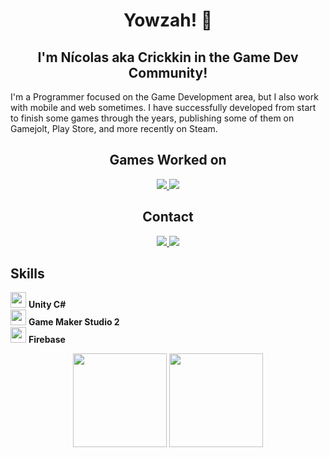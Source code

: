 <div align="center">
  <h1>Yowzah! 🎩</h1>
  <h2>I'm Nícolas aka Crickkin in the Game Dev Community!</h2>
</div>
  
I'm a Programmer focused on the Game Development area, but I also work with mobile and web sometimes. 
I have successfully developed from start to finish some games through the years, 
publishing some of them on Gamejolt, Play Store, and more recently on Steam.

<!-- Developer of <a href="https://store.steampowered.com/app/1289490/Dungeon_Solver/">Dungeon Solver</a> -->

<div align="center">
  <h2> Games Worked on </h2>
  <a href="https://store.steampowered.com/app/1289490/Dungeon_Solver/" target="_blank">
    <img src="https://img.shields.io/badge/Steam-000000?style=for-the-badge&logo=steam&logoColor=white" target="_blank">
  </a>
  <a href="https://crickkin.itch.io/" target="_blank">
    <img src="https://img.shields.io/badge/Itch.io-FA5C5C?style=for-the-badge&logo=itch.io&logoColor=white" target="_blank">
  </a> 
  <!--a href="" target="_blank">
    <img src="https://img.shields.io/badge/Google_Play-414141?style=for-the-badge&logo=google-play&logoColor=white" target="_blank">
  </a-->
  <!--div align="left">
    <a align="left" text-weight="bold">
      <img width="50" height="50" src="https://steamcdn-a.akamaihd.net/steamcommunity/public/images/apps/1289490/762b754fb585804551b2ca56574fce3b408fe471.jpg"> Dungeon Solver
    </a>
  </div-->
</div>

<div align="center">
  <h2> Contact </h2>
  <a href="https://www.linkedin.com/in/n%C3%ADcolas-souza-8771a7206/" target="_blank">
    <img src="https://img.shields.io/badge/LinkedIn-0077B5?style=for-the-badge&logo=linkedin&logoColor=white" target="_blank">
  </a>
  <a href="https://twitter.com/_crickkin_" target="_blank">
    <img src="https://img.shields.io/badge/Twitter-1DA1F2?style=for-the-badge&logo=twitter&logoColor=white" target="_blank">
  </a>
</div>

## Skills

<img height="25" src="https://preview.redd.it/tu3gt6ysfxq71.png?auto=webp&s=10ab55d9dc09e7ed6ea59bd5916800a5272d5969"> **Unity C#**</br>
<img height="25" src="https://cdn.discordapp.com/emojis/761076486454378506.webp"> **Game Maker Studio 2**</br>
<img height="25" src="https://services.google.com/fh/files/newsletters/firebase.png"> **Firebase**

<div align= "center">
  <img height="150" src="https://github-readme-stats.vercel.app/api?username=crickkin&theme=radical&show_icons=true&include_all_commits=true&count_private=true&layout=compact" />
  <img height="150" src="https://github-readme-stats.vercel.app/api/top-langs/?username=crickkin&theme=radical&layout=compact&hide=html,c" />
</div>
